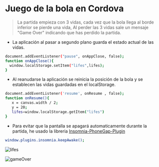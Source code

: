# Juego de la bola en Cordova

>La partida empieza con 3 vidas, cada vez que la bola llega al borde inferior se pierde una vida, Al perder las 3 vidas
sale un mensaje "Game Over" indicando que has perdido la partida.

- La aplicación al pasar a segundo plano guarda el estado actual de las vidas.
```sh
document.addEventListener("pause", onAppClose, false);
function onAppClose(){
  window.localStorage.setItem("lifes",lifes);
}
```

- Al reanudarse la aplicación se reinicia la posición de la bola y se establecen las vidas guardadas en el localStorage.
```sh
document.addEventListener('resume', onResume , false);
function onResume(){
   x = canvas.width / 2;
   y = 20;
   lifes=window.localStorage.getItem("lifes")
}
```
- Para evitar que la pantalla se apagará automaticamente durante la partida, he usado la libreria [Insomnia-PhoneGap-Plugin](https://github.com/EddyVerbruggen/Insomnia-PhoneGap-Plugin)
```sh
window.plugins.insomnia.keepAwake();
```

![lifes](https://raw.githubusercontent.com/gerardoDam2/JuegoDemigranteCordova/master/img/2.jpg)

![gameOver](https://raw.githubusercontent.com/gerardoDam2/JuegoDemigranteCordova/master/img/1.jpg)

